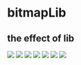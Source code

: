 # bitmapLib

the effect of lib
---

![](https://github.com/xiaojinzi123/bitmapLib/blob/master/imgs/image1.png=100*300)
![](https://github.com/xiaojinzi123/bitmapLib/blob/master/imgs/image2.png=100*300)
![](https://github.com/xiaojinzi123/bitmapLib/blob/master/imgs/image3.png=100*300)
![](https://github.com/xiaojinzi123/bitmapLib/blob/master/imgs/image4.png=100*300)
![](https://github.com/xiaojinzi123/bitmapLib/blob/master/imgs/image5.png=100*300)
![](https://github.com/xiaojinzi123/bitmapLib/blob/master/imgs/image6.png=100*300)
![](https://github.com/xiaojinzi123/bitmapLib/blob/master/imgs/image7.png=100*300)
